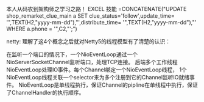 本人从码农到架构师之学习之路！
EXCEL 技能
=CONCATENATE("UPDATE shop_remarket_clue_main a SET clue_status='follow',update_time= '",TEXT(H2,"yyyy-mm-dd"),"',distribute_time= '",TEXT(H2,"yyyy-mm-dd"),"' WHERE a.phone = '",C2,"';")



netty:
理解了这4个概念之后就对Netty5的线程模型有了清楚的认识：

在监听一个端口的情况下，一个NioEventLoop通过一个NioServerSocketChannel监听端口，处理TCP连接。
后端多个工作线程NioEventLoop处理IO事件。每个Channel绑定一个NioEventLoop线程，
1个NioEventLoop线程关联一个selector来为多个注册到它的Channel监听IO就绪事件。
NioEventLoop是单线程执行，保证Channel的pipline在单线程中执行，保证了ChannelHandler的执行顺序。

